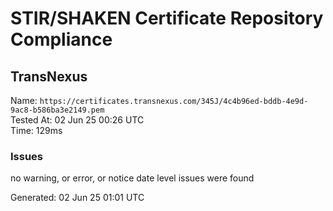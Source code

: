 # STIR/SHAKEN Certificate Repository Compliance

## TransNexus

Name: `https://certificates.transnexus.com/345J/4c4b96ed-bddb-4e9d-9ac8-b586ba3e2149.pem`\
Tested At: 02 Jun 25 00:26 UTC\
Time: 129ms

### Issues

no warning, or error, or notice date level issues were found

Generated: 02 Jun 25 01:01 UTC